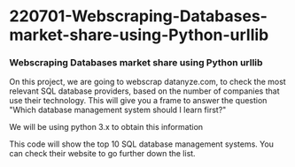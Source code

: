 # 220701-Webscraping-Databases-market-share-using-Python-urllib
### Webscraping Databases market share using Python urllib

On this project, we are going to webscrap datanyze.com, to check the most relevant SQL database providers, based on the number of companies that use their technology. This will give you a frame to answer the question "Which database management system should I learn first?"

We will be using python 3.x to obtain this information

This code will show the top 10 SQL database management systems. You can check their website to go further down the list.
